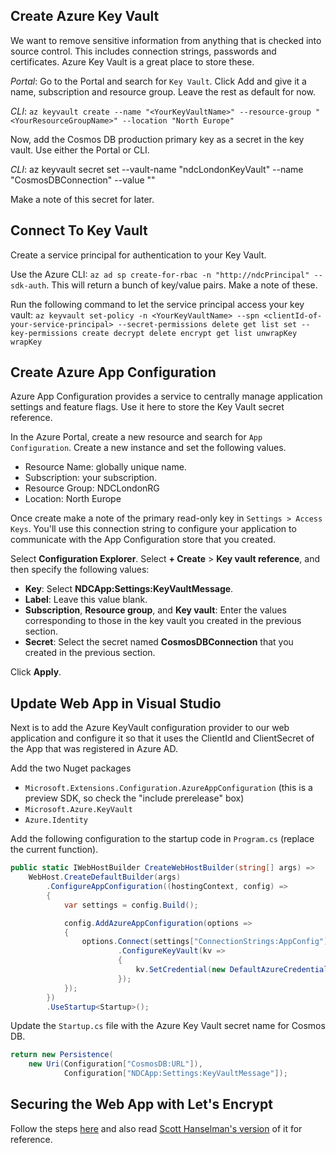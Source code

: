 ## Create Azure Key Vault

We want to remove sensitive information from anything that is checked into source control. This includes connection strings, passwords and certificates. Azure Key Vault is a great place to store these.

*Portal*: Go to the Portal and search for `Key Vault`. Click Add and give it a name, subscription and resource group. Leave the rest as default for now.

*CLI*: `az keyvault create --name "<YourKeyVaultName>" --resource-group "<YourResourceGroupName>" --location "North Europe"`

Now, add the Cosmos DB production primary key as a secret in the key vault. Use either the Portal or CLI. 

*CLI*: az keyvault secret set --vault-name "ndcLondonKeyVault" --name "CosmosDBConnection" --value "<Cosmos Primary Key>" 

Make a note of this secret for later.

## Connect To Key Vault

Create a service principal for authentication to your Key Vault. 

Use the Azure CLI: `az ad sp create-for-rbac -n "http://ndcPrincipal" --sdk-auth`. This will return a bunch of key/value pairs. Make a note of these. 

Run the following command to let the service principal access your key vault: `az keyvault set-policy -n <YourKeyVaultName> --spn <clientId-of-your-service-principal> --secret-permissions delete get list set --key-permissions create decrypt delete encrypt get list unwrapKey wrapKey` 

## Create Azure App Configuration

Azure App Configuration provides a service to centrally manage application settings and feature flags. Use it here to store the Key Vault secret reference.

In the Azure Portal, create a new resource and search for `App Configuration`. Create a new instance and set the following values.

* Resource Name: globally unique name.
* Subscription: your subscription.
* Resource Group: NDCLondonRG
* Location: North Europe

Once create make a note of the primary read-only key in `Settings > Access Keys`. You'll use this connection string to configure your application to communicate with the App Configuration store that you created.

Select **Configuration Explorer**. Select **+ Create** > **Key vault reference**, and then specify the following values:

- **Key**: Select **NDCApp:Settings:KeyVaultMessage**.
- **Label**: Leave this value blank.
- **Subscription**, **Resource group**, and **Key vault**: Enter the values corresponding to those in the key vault you created in the previous section.
- **Secret**: Select the secret named **CosmosDBConnection** that you created in the previous section.

Click **Apply**.


## Update Web App in Visual Studio

Next is to add the Azure KeyVault configuration provider to our web application and configure it so that it uses the ClientId and ClientSecret of the App that was registered in Azure AD.

Add the two Nuget packages
- `Microsoft.Extensions.Configuration.AzureAppConfiguration` (this is a preview SDK, so check the "include prerelease" box)
- `Microsoft.Azure.KeyVault`
- `Azure.Identity`

Add the following configuration to the startup code in `Program.cs` (replace the current function).

~~~~c#
public static IWebHostBuilder CreateWebHostBuilder(string[] args) =>
    WebHost.CreateDefaultBuilder(args)
        .ConfigureAppConfiguration((hostingContext, config) =>
        {
            var settings = config.Build();

            config.AddAzureAppConfiguration(options =>
            {
                options.Connect(settings["ConnectionStrings:AppConfig"])
                        .ConfigureKeyVault(kv =>
                        {
                            kv.SetCredential(new DefaultAzureCredential());
                        });
            });
        })
        .UseStartup<Startup>();
~~~~

Update the `Startup.cs` file with the Azure Key Vault secret name for Cosmos DB.

~~~~c#
return new Persistence(
    new Uri(Configuration["CosmosDB:URL"]),
            Configuration["NDCApp:Settings:KeyVaultMessage"]);
~~~~

## Securing the Web App with Let's Encrypt

Follow the steps [here](https://github.com/sjkp/letsencrypt-siteextension/wiki/How-to-install) and also read [Scott Hanselman's version](https://www.hanselman.com/blog/SecuringAnAzureAppServiceWebsiteUnderSSLInMinutesWithLetsEncrypt.aspx) of it for reference. 